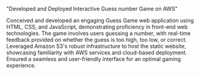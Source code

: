 "Developed and Deployed Interactive Guess number Game on AWS"

Conceived and developed an engaging Guess Game web application using HTML, CSS, and JavaScript, demonstrating proficiency in front-end web technologies.
The game involves users guessing a number, with real-time feedback provided on whether the guess is too high, too low, or correct.
Leveraged Amazon S3's robust infrastructure to host the static website, showcasing familiarity with AWS services and cloud-based deployment.
Ensured a seamless and user-friendly interface for an optimal gaming experience.
